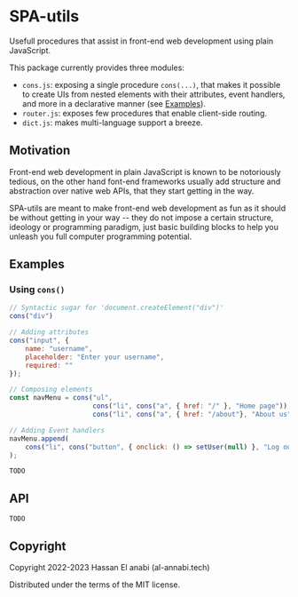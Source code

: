 # SPA-utils

Usefull procedures that assist in front-end web development using plain JavaScript.

This package currently provides three modules:
* `cons.js`: exposing a single procedure `cons(...)`, that makes it possible to create UIs from nested elements with their attributes, event handlers, and more in a declarative manner (see [Examples](#examples)).
* `router.js`: exposes few procedures that enable client-side routing.
* `dict.js`: makes multi-language support a breeze.

## Motivation

Front-end web development in plain JavaScript is known to be notoriously tedious, on the other hand font-end frameworks usually add structure and abstraction over native web APIs, that they start getting in the way.

SPA-utils are meant to make front-end web development as fun as it should be without getting in your way -- they do not impose a certain structure, ideology or programming paradigm, just basic building blocks to help you unleash you full computer programming potential.

## Examples

### Using `cons()` ###

``` javascript
// Syntactic sugar for 'document.createElement("div")'
cons("div")

// Adding attributes
cons("input", {
    name: "username",
	placeholder: "Enter your username",
	required: ""
});

// Composing elements
const navMenu = cons("ul",
                     cons("li", cons("a", { href: "/" }, "Home page")),
					 cons("li", cons("a", { href: "/about"}, "About us")));

// Adding Event handlers
navMenu.append(
    cons("li", cons("button", { onclick: () => setUser(null) }, "Log out"))
);
```

`TODO`

## API

`TODO`

## Copyright

Copyright 2022-2023 Hassan El anabi (al-annabi.tech)

Distributed under the terms of the MIT license.
